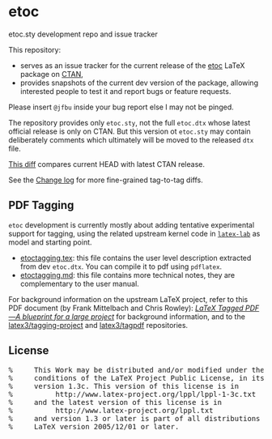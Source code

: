 # etoc

etoc.sty development repo and issue tracker

This repository:

- serves as an issue tracker for the current release of the [etoc](https://ctan.org/pkg/etoc) LaTeX package on [CTAN](https://ctan.org),
- provides snapshots of the current dev version of the package, allowing interested people to test it and report bugs or feature requests.

Please insert `@jfbu` inside your bug report else I may not be pinged.

The repository provides only `etoc.sty`, not the full `etoc.dtx` whose latest official release is only on CTAN.  But this version ot `etoc.sty` may contain deliberately comments which ultimately will be moved to the released `dtx` file.

[This diff](https://github.com/jfbu/etoc/compare/1.2d-2023-10-29...HEAD) compares current HEAD with latest CTAN release.

See the [Change log](/ChangeLog.md) for more fine-grained tag-to-tag diffs.

## PDF Tagging

`etoc` development is currently mostly about adding tentative experimental support for tagging, using the related upstream kernel code in [`latex-lab`](https://github.com/latex3/latex2e/tree/develop/required/latex-lab) as model and starting point.

- [etoctagging.tex](/etoctagging.tex): this file contains the user level description extracted from dev `etoc.dtx`.  You can compile it to pdf using `pdflatex`.
- [etoctagging.md](/etoctagging.md): this file contains more technical notes, they are complementary to the user manual.

For background information on the upstream LaTeX project, refer to this PDF document (by Frank Mittelbach and Chris Rowley): [*LaTeX Tagged PDF—A blueprint for a large project*](https://www.latex-project.org/publications/2020-FMi-TUB-tb129mitt-tagpdf.pdf) for background information, and to the [latex3/tagging-project](https://github.com/latex3/tagging-project) and [latex3/tagpdf](https://github.com/latex3/tagpdf) repositories.

## License

<pre>
%     This Work may be distributed and/or modified under the
%     conditions of the LaTeX Project Public License, in its
%     version 1.3c. This version of this license is in
%          http://www.latex-project.org/lppl/lppl-1-3c.txt
%     and the latest version of this license is in
%          http://www.latex-project.org/lppl.txt
%     and version 1.3 or later is part of all distributions of
%     LaTeX version 2005/12/01 or later.
</pre>
